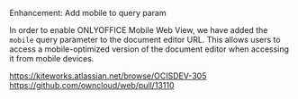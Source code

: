 Enhancement: Add mobile to query param

In order to enable ONLYOFFICE Mobile Web View, we have added the `mobile` query parameter to the document editor URL. This allows users to access a mobile-optimized version of the document editor when accessing it from mobile devices.

https://kiteworks.atlassian.net/browse/OCISDEV-305
https://github.com/owncloud/web/pull/13110
